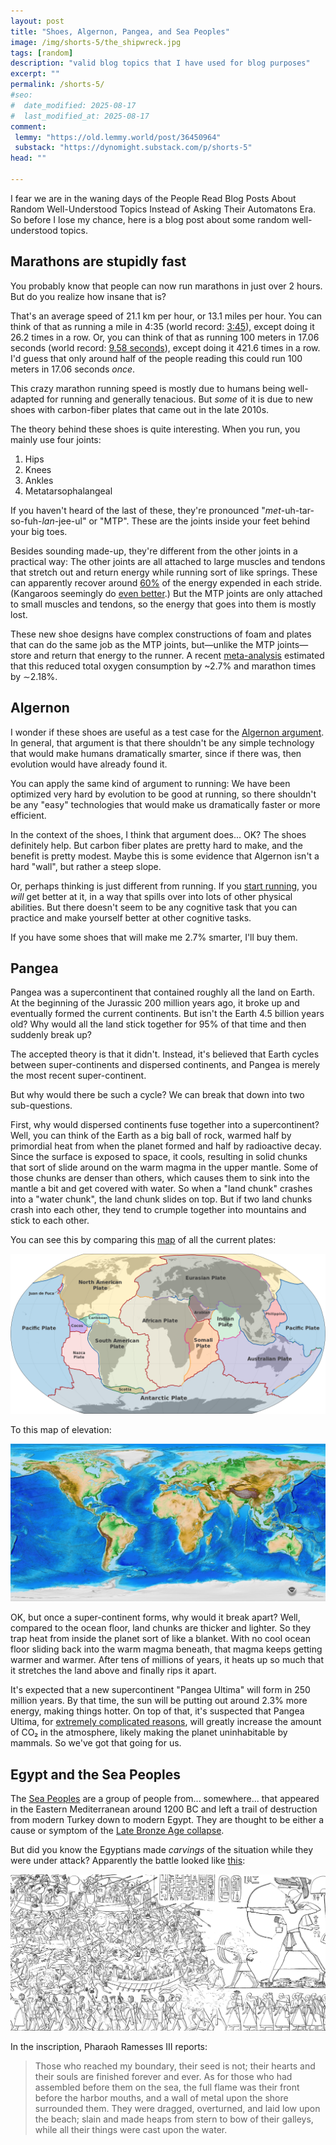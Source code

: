 ```yaml
---
layout: post
title: "Shoes, Algernon, Pangea, and Sea Peoples"
image: /img/shorts-5/the_shipwreck.jpg
tags: [random]
description: "valid blog topics that I have used for blog purposes"
excerpt: ""
permalink: /shorts-5/
#seo:
#  date_modified: 2025-08-17
#  last_modified_at: 2025-08-17
comment:
 lemmy: "https://old.lemmy.world/post/36450964"
 substack: "https://dynomight.substack.com/p/shorts-5"
head: ""

---
```


I fear we are in the waning days of the People Read Blog Posts About Random Well-Understood Topics Instead of Asking Their Automatons Era. So before I lose my chance, here is a blog post about some random well-understood topics.

## Marathons are stupidly fast

You probably know that people can now run marathons in just over 2 hours. But do you realize how insane that is?

That's an average speed of 21.1 km per hour, or 13.1 miles per hour. You can think of that as running a mile in 4:35 (world record: [3:45](https://en.wikipedia.org/wiki/Mile_run_world_record_progression)), except doing it 26.2 times in a row. Or, you can think of that as running 100 meters in 17.06 seconds (world record: [9.58 seconds](https://en.wikipedia.org/wiki/100_metres)), except doing it 421.6 times in a row. I'd guess that only around half of the people reading this could run 100 meters in 17.06 seconds *once*.

This crazy marathon running speed is mostly due to humans being well-adapted for running and generally tenacious. But *some* of it is due to new shoes with carbon-fiber plates that came out in the late 2010s.

The theory behind these shoes is quite interesting. When you run, you mainly use four joints:

1. Hips
2. Knees
3. Ankles
4. Metatarsophalangeal

If you haven't heard of the last of these, they're pronounced "*met*-uh-tar-so-fuh-*lan*-jee-ul" or "MTP". These are the joints inside your feet behind your big toes.

Besides sounding made-up, they're different from the other joints in a practical way: The other joints are all attached to large muscles and tendons that stretch out and return energy while running sort of like springs. These can apparently recover around [60%](https://doi.org/10.1007/s00421-020-04472-9) of the energy expended in each stride. (Kangaroos seemingly do [even better](https://spot.colorado.edu/~kram/kangaroo.pdf).)  But the MTP joints are only attached to small muscles and tendons, so the energy that goes into them is mostly lost.

These new shoe designs have complex constructions of foam and plates that can do the same job as the MTP joints, but—unlike the MTP joints—store and return that energy to the runner. A recent [meta-analysis](https://doi.org/10.1016/j.jshs.2025.101069) estimated that this reduced total oxygen consumption by ~2.7% and marathon times by ∼2.18%.

## Algernon

I wonder if these shoes are useful as a test case for the [Algernon argument](https://gwern.net/drug-heuristic). In general, that argument is that there shouldn't be any simple technology that would make humans dramatically smarter, since if there was, then evolution would have already found it.

You can apply the same kind of argument to running: We have been optimized very hard by evolution to be good at running, so there shouldn't be any "easy" technologies that would make us dramatically faster or more efficient.

In the context of the shoes, I think that argument does... OK? The shoes definitely help. But carbon fiber plates are pretty hard to make, and the benefit is pretty modest. Maybe this is some evidence that Algernon isn't a hard "wall", but rather a steep slope.

Or, perhaps thinking is just different from running. If you [start running](https://dynomight.net/2021/01/25/how-to-run-without-all-the-agonizing-pain/), you *will* get better at it, in a way that spills over into lots of other physical abilities. But there doesn't seem to be any cognitive task that you can practice and make yourself better at other cognitive tasks.

If you have some shoes that will make me 2.7% smarter, I'll buy them.

## Pangea

Pangea was a supercontinent that contained roughly all the land on Earth. At the beginning of the Jurassic 200 million years ago, it broke up and eventually formed the current continents. But isn't the Earth 4.5 billion years old? Why would all the land stick together for 95% of that time and then suddenly break up?

The accepted theory is that it didn't. Instead, it's believed that Earth cycles between super-continents and dispersed continents, and Pangea is merely the most recent super-continent.

But why would there be such a cycle? We can break that down into two sub-questions.

First, why would dispersed continents fuse together into a supercontinent? Well, you can think of the Earth as a big ball of rock, warmed half by primordial heat from when the planet formed and half by radioactive decay. Since the surface is exposed to space, it cools, resulting in solid chunks that sort of slide around on the warm magma in the upper mantle. Some of those chunks are denser than others, which causes them to sink into the mantle a bit and get covered with water. So when a "land chunk" crashes into a "water chunk", the land chunk slides on top. But if two land chunks crash into each other, they tend to crumple together into mountains and stick to each other.

You can see this by comparing this [map](https://en.wikipedia.org/wiki/Plate_tectonics#/media/File:Tectonic_plates_(2022).svg) of all the current plates:

![](/img/shorts-5/plates.png)

To this map of elevation:

![](/img/shorts-5/elevation.jpg)

OK, but once a super-continent forms, why would it break apart? Well, compared to the ocean floor, land chunks are thicker and lighter. So they trap heat from inside the planet sort of like a blanket. With no cool ocean floor sliding back into the warm magma beneath, that magma keeps getting warmer and warmer. After tens of millions of years, it heats up so much that it stretches the land above and finally rips it apart.

It's expected that a new supercontinent "Pangea Ultima" will form in 250 million years. By that time, the sun will be putting out around 2.3% more energy, making things hotter. On top of that, it's suspected that Pangea Ultima, for [extremely complicated reasons](https://doi.org/10.1038/s41561-023-01259-3), will greatly increase the amount of CO₂ in the atmosphere, likely making the planet uninhabitable by mammals. So we've got that going for us.

## Egypt and the Sea Peoples

The [Sea Peoples](https://en.wikipedia.org/wiki/Sea_Peoples) are a group of people from... somewhere... that appeared in the Eastern Mediterranean around 1200 BC and left a trail of destruction from modern Turkey down to modern Egypt. They are thought to be either a cause or symptom of the [Late Bronze Age collapse](https://en.wikipedia.org/wiki/Late_Bronze_Age_collapse).

But did you know the Egyptians made *carvings* of the situation while they were under attack? Apparently the battle looked like [this](https://en.wikipedia.org/wiki/Medinet_Habu):

![](/img/shorts-5/medinet.jpg)

In the inscription, Pharaoh Ramesses III reports:

> Those who reached my boundary, their seed is not; their hearts and their souls are finished forever and ever. As for those who had assembled before them on the sea, the full flame was their front before the harbor mouths, and a wall of metal upon the shore surrounded them. They were dragged, overturned, and laid low upon the beach; slain and made heaps from stern to bow of their galleys, while all their things were cast upon the water.